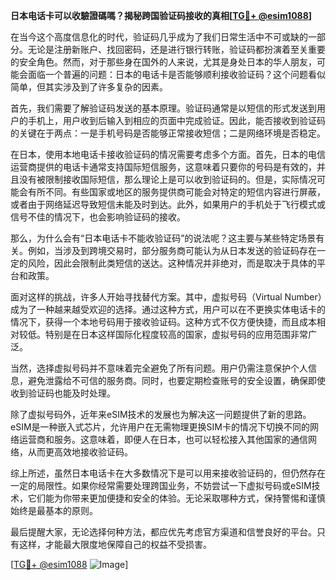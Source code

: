 **日本电话卡可以收驗證碼嗎？揭秘跨国验证码接收的真相[[TG💪+ @esim1088](https://t.me/s/esim1088)]**

在当今这个高度信息化的时代，验证码几乎成为了我们日常生活中不可或缺的一部分。无论是注册新账户、找回密码，还是进行银行转账，验证码都扮演着至关重要的安全角色。然而，对于那些身在国外的人来说，尤其是身处日本的华人朋友，可能会面临一个普遍的问题：日本的电话卡是否能够顺利接收验证码？这个问题看似简单，但其实涉及到了许多复杂的因素。

首先，我们需要了解验证码发送的基本原理。验证码通常是以短信的形式发送到用户的手机上，用户收到后输入到相应的页面中完成验证。因此，能否接收到验证码的关键在于两点：一是手机号码是否能够正常接收短信；二是网络环境是否稳定。

在日本，使用本地电话卡接收验证码的情况需要考虑多个方面。首先，日本的电信运营商提供的电话卡通常支持国际短信服务，这意味着只要你的号码是有效的，并且没有被限制接收国际短信，那么理论上是可以收到验证码的。但是，实际情况可能会有所不同。有些国家或地区的服务提供商可能会对特定的短信内容进行屏蔽，或者由于网络延迟导致短信未能及时到达。此外，如果用户的手机处于飞行模式或信号不佳的情况下，也会影响验证码的接收。

那么，为什么会有“日本电话卡不能收验证码”的说法呢？这主要与某些特定场景有关。例如，当涉及到跨境交易时，部分服务商可能认为从日本发送的验证码存在一定的风险，因此会限制此类短信的送达。这种情况并非绝对，而是取决于具体的平台和政策。

面对这样的挑战，许多人开始寻找替代方案。其中，虚拟号码（Virtual Number）成为了一种越来越受欢迎的选择。通过这种方式，用户可以在不更换实体电话卡的情况下，获得一个本地号码用于接收验证码。这种方式不仅方便快捷，而且成本相对较低。特别是在日本这样国际化程度较高的国家，虚拟号码的应用范围非常广泛。

当然，选择虚拟号码并不意味着完全避免了所有问题。用户仍需注意保护个人信息，避免泄露给不可信的服务商。同时，也要定期检查账号的安全设置，确保即使收到验证码也能及时处理。

除了虚拟号码外，近年来eSIM技术的发展也为解决这一问题提供了新的思路。eSIM是一种嵌入式芯片，允许用户在无需物理更换SIM卡的情况下切换不同的网络运营商和服务。这意味着，即便人在日本，也可以轻松接入其他国家的通信网络，从而更高效地接收验证码。

综上所述，虽然日本电话卡在大多数情况下是可以用来接收验证码的，但仍然存在一定的局限性。如果你经常需要处理跨国业务，不妨尝试一下虚拟号码或eSIM技术，它们能为你带来更加便捷和安全的体验。无论采取哪种方式，保持警惕和谨慎始终是最基本的原则。

最后提醒大家，无论选择何种方法，都应优先考虑官方渠道和信誉良好的平台。只有这样，才能最大限度地保障自己的权益不受损害。

[[TG💪+ @esim1088](https://t.me/s/esim1088) ![Image](https://i.postimg.cc/4NQfJmqS/Snipaste-2025-05-13-00-14-12.png)]
